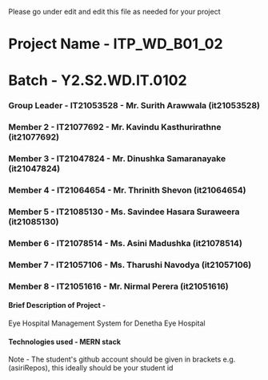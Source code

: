 Please go under edit and edit this file as needed for your project

# Project Name - ITP_WD_B01_02

# Batch - Y2.S2.WD.IT.0102

### Group Leader - IT21053528 - Mr. Surith Arawwala (it21053528)

### Member 2 - IT21077692 - Mr. Kavindu Kasthurirathne (it21077692)

### Member 3 - IT21047824 - Mr. Dinushka Samaranayake (it21047824)

### Member 4 - IT21064654 - Mr. Thrinith Shevon (it21064654)

### Member 5 - IT21085130 - Ms. Savindee Hasara Suraweera (it21085130)

### Member 6 - IT21078514 - Ms. Asini Madushka (it21078514)

### Member 7 - IT21057106 - Ms. Tharushi Navodya (it21057106)

### Member 8 - IT21051616 - Mr. Nirmal Perera (it21051616)

#### Brief Description of Project -

Eye Hospital Management System for Denetha Eye Hospital

#### Technologies used - MERN stack

Note - The student's github account should be given in brackets e.g. (asiriRepos), this ideally should be your student id
